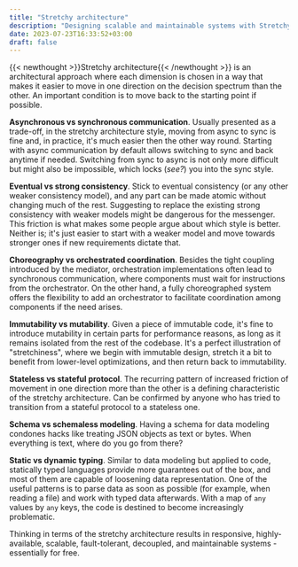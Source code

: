```yaml
---
title: "Stretchy architecture"
description: "Designing scalable and maintainable systems with Stretchy architecture"
date: 2023-07-23T16:33:52+03:00
draft: false
---
```


{{< newthought >}}Stretchy architecture{{< /newthought >}} is an architectural approach where each dimension is chosen in a way that makes it easier to move in one direction on the decision spectrum than the other. An important condition is to move back to the starting point if possible.

**Asynchronous vs synchronous communication**. Usually presented as a trade-off, in the stretchy architecture style, moving from async to sync is fine and, in practice, it's much easier then the other way round. Starting with async communication by default allows switching to sync and back anytime if needed. Switching from sync to async is not only more difficult but might also be impossible, which locks (*see?*) you into the sync style.

**Eventual vs strong consistency**. Stick to eventual consistency (or any other weaker consistency model), and any part can be made atomic without changing much of the rest. Suggesting to replace the existing strong consistency with weaker models might be dangerous for the messenger. This friction is what makes some people argue about which style is better. Neither is; it's just easier to start with a weaker model and move towards stronger ones if new requirements dictate that.

**Choreography vs orchestrated coordination**. Besides the tight coupling introduced by the mediator, orchestration implementations often lead to synchronous communication, where components must wait for instructions from the orchestrator. On the other hand, a fully choreographed system offers the flexibility to add an orchestrator to facilitate coordination among components if the need arises.

**Immutability vs mutability**. Given a piece of immutable code, it's fine to introduce mutability in certain parts for performance reasons, as long as it remains isolated from the rest of the codebase. It's a perfect illustration of "stretchiness", where we begin with immutable design, stretch it a bit to benefit from lower-level optimizations, and then return back to immutability.

**Stateless vs stateful protocol**. The recurring pattern of increased friction of movement in one direction more than the other is a defining characteristic of the stretchy architecture. Can be confirmed by anyone who has tried to transition from a stateful protocol to a stateless one.

**Schema vs schemaless modeling**. Having a schema for data modeling condones hacks like treating JSON objects as text or bytes. When everything is text, where do you go from there?

**Static vs dynamic typing**. Similar to data modeling but applied to code, statically typed languages provide more guarantees out of the box, and most of them are capable of loosening data representation. One of the useful patterns is to parse data as soon as possible (for example, when reading a file) and work with typed data afterwards. With a map of `any` values by `any` keys, the code is destined to become increasingly problematic.

Thinking in terms of the stretchy architecture results in responsive, highly-available, scalable, fault-tolerant, decoupled, and maintainable systems - essentially for free.
